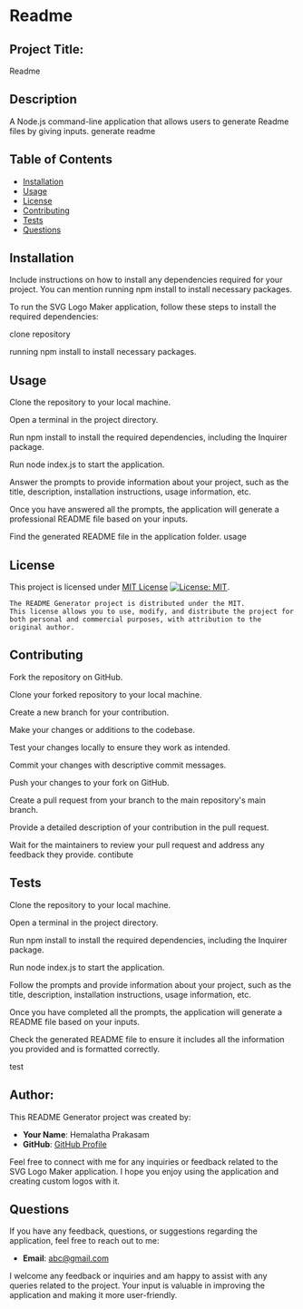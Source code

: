 # Readme

  ## Project Title:
  Readme

  ## Description

  A Node.js command-line application that allows users to generate Readme files by giving inputs.
  generate readme
  
  ## Table of Contents

  - [Installation](#installation)
  - [Usage](#usage)
  - [License](#license)
  - [Contributing](#contributing)
  - [Tests](#tests)
  - [Questions](#questions)
  
  ## Installation

  Include instructions on how to install any dependencies required for your project. You can mention running npm install to install necessary packages.

  To run the SVG Logo Maker application, follow these steps to install the required dependencies:

  clone repository

  running npm install to install necessary packages.
  

  ## Usage

  Clone the repository to your local machine.

  Open a terminal in the project directory.

  Run npm install to install the required dependencies, including the Inquirer package.

  Run node index.js to start the application.

  Answer the prompts to provide information about your project, such as the title, description, installation instructions, usage information, etc.

  Once you have answered all the prompts, the application will generate a professional README file based on your inputs.

  Find the generated README file in the application folder. usage  

  
## License
This project is licensed under [MIT License](https://opensource.org/licenses/MIT) 
 [![License: MIT](https://img.shields.io/badge/License-MIT-brightgreen.svg)](https://opensource.org/licenses/MIT).

    The README Generator project is distributed under the MIT. 
    This license allows you to use, modify, and distribute the project for both personal and commercial purposes, with attribution to the original author.

  
  ## Contributing
  Fork the repository on GitHub.

  Clone your forked repository to your local machine.
  
  Create a new branch for your contribution.
  
  Make your changes or additions to the codebase.
  
  Test your changes locally to ensure they work as intended.
  
  Commit your changes with descriptive commit messages.
  
  Push your changes to your fork on GitHub.
  
  Create a pull request from your branch to the main repository's main branch.
  
  Provide a detailed description of your contribution in the pull request.
  
  Wait for the maintainers to review your pull request and address any feedback they provide.
  contibute
  
  ## Tests
  Clone the repository to your local machine.

  Open a terminal in the project directory.

  Run npm install to install the required dependencies, including the Inquirer package.

  Run node index.js to start the application.

  Follow the prompts and provide information about your project, such as the title, description, installation instructions, usage information, etc.

  Once you have completed all the prompts, the application will generate a README file based on your inputs.

  Check the generated README file to ensure it includes all the information you provided and is formatted correctly.

  test

  ## Author:

  This README Generator project was created by:

  - **Your Name**: Hemalatha Prakasam
  - **GitHub**: [GitHub Profile](https://github.com/hemuprabu)

  Feel free to connect with me for any inquiries or feedback related to the SVG Logo Maker application. I hope you enjoy using the application and creating custom logos with it.
    
  ## Questions
 
  If you have any feedback, questions, or suggestions regarding the application, feel free to reach out to me:

  - **Email**: abc@gmail.com

  I welcome any feedback or inquiries and am happy to assist with any queries related to the project. Your input is valuable in improving the application and making it more user-friendly.


